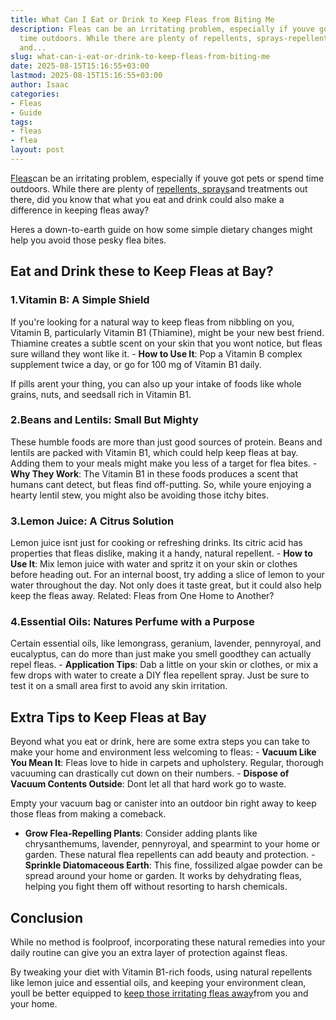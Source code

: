 ```yaml
---
title: What Can I Eat or Drink to Keep Fleas from Biting Me
description: Fleas can be an irritating problem, especially if youve got pets or spend
  time outdoors. While there are plenty of repellents, sprays-repellent-for-humans
  and...
slug: what-can-i-eat-or-drink-to-keep-fleas-from-biting-me
date: 2025-08-15T15:16:55+03:00
lastmod: 2025-08-15T15:16:55+03:00
author: Isaac
categories:
- Fleas
- Guide
tags:
- fleas
- flea
layout: post
---
```

[Fleas](https://pestpolicy.com/at-what-temperature-do-fleas-die/)can be an irritating problem, especially if youve got pets or spend time outdoors. While there are plenty of [repellents, sprays](https://pestpolicy.com/[flea](https://pestpolicy.com/best-flea-carpet-powder/)-repellent-for-humans/)and treatments out there, did you know that what you eat and drink could also make a difference in keeping fleas away?

Heres a down-to-earth guide on how some simple dietary changes might help you avoid those pesky flea bites.

##  Eat and Drink these to Keep Fleas at Bay?

###  1.**Vitamin B: A Simple Shield**

If you're looking for a natural way to keep fleas from nibbling on you, Vitamin B, particularly Vitamin B1 (Thiamine), might be your new best friend. Thiamine creates a subtle scent on your skin that you wont notice, but fleas sure willand they wont like it. - **How to Use It**: Pop a Vitamin B complex supplement twice a day, or go for 100 mg of Vitamin B1 daily.

If pills arent your thing, you can also up your intake of foods like whole grains, nuts, and seedsall rich in Vitamin B1.

###  2.**Beans and Lentils: Small But Mighty**

These humble foods are more than just good sources of protein. Beans and lentils are packed with Vitamin B1, which could help keep fleas at bay. Adding them to your meals might make you less of a target for flea bites. - **Why They Work**: The Vitamin B1 in these foods produces a scent that humans cant detect, but fleas find off-putting. So, while youre enjoying a hearty lentil stew, you might also be avoiding those itchy bites.

###  3.**Lemon Juice: A Citrus Solution**

Lemon juice isnt just for cooking or refreshing drinks. Its citric acid has properties that fleas dislike, making it a handy, natural repellent. - **How to Use It**: Mix lemon juice with water and spritz it on your skin or clothes before heading out. For an internal boost, try adding a slice of lemon to your water throughout the day. Not only does it taste great, but it could also help keep the fleas away. Related: Fleas from One Home to Another?

###  4.**Essential Oils: Natures Perfume with a Purpose**

Certain essential oils, like lemongrass, geranium, lavender, pennyroyal, and eucalyptus, can do more than just make you smell goodthey can actually repel fleas. - **Application Tips**: Dab a little on your skin or clothes, or mix a few drops with water to create a DIY flea repellent spray. Just be sure to test it on a small area first to avoid any skin irritation.

##  Extra Tips to Keep Fleas at Bay

Beyond what you eat or drink, here are some extra steps you can take to make your home and environment less welcoming to fleas: - **Vacuum Like You Mean It**: Fleas love to hide in carpets and upholstery. Regular, thorough vacuuming can drastically cut down on their numbers. - **Dispose of Vacuum Contents Outside**: Dont let all that hard work go to waste.

Empty your vacuum bag or canister into an outdoor bin right away to keep those fleas from making a comeback.

- **Grow Flea-Repelling Plants**: Consider adding plants like chrysanthemums, lavender, pennyroyal, and spearmint to your home or garden. These natural flea repellents can add beauty and protection. - **Sprinkle Diatomaceous Earth**: This fine, fossilized algae powder can be spread around your home or garden. It works by dehydrating fleas, helping you fight them off without resorting to harsh chemicals.

##  Conclusion

While no method is foolproof, incorporating these natural remedies into your daily routine can give you an extra layer of protection against fleas.

By tweaking your diet with Vitamin B1-rich foods, using natural repellents like lemon juice and essential oils, and keeping your environment clean, youll be better equipped to [keep those irritating fleas away](https://pestpolicy.com/how-do-i-keep-fleas-from-biting-me/)from you and your home.
